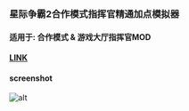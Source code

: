 ### 星际争霸2合作模式指挥官精通加点模拟器

#### 适用于: 合作模式 & 游戏大厅指挥官MOD

#### [LINK](https://yueminhu.github.io/sc2-coop-commandors-masteries/output/)

#### screenshot

![alt](https://yueminhu.github.io/sc2-coop-commandors-masteries/screenshots/screenshot.png)



